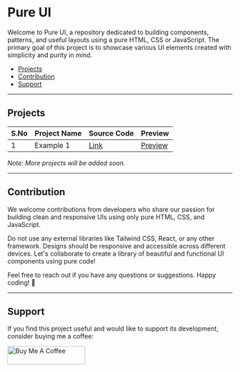 # Pure UI

Welcome to Pure UI, a repository dedicated to building components, patterns, and useful layouts using a pure HTML, CSS or JavaScript. The primary goal of this project is to showcase various UI elements created with simplicity and purity in mind.

- [Projects](#projects)
- [Contribution](#contribution)
- [Support](#support)

<hr>

## Projects

| S.No | Project Name | Source Code | Preview |
|------|--------------|-------------|---------|
| 1    | Example 1    | [Link](#)   | [Preview](#) |


*Note: More projects will be added soon.*

<hr>

## Contribution
We welcome contributions from developers who share our passion for building clean and responsive UIs using only pure HTML, CSS, and JavaScript.


Do not use any external libraries like Tailwind CSS, React, or any other framework.
Designs should be responsive and accessible across different devices.
Let's collaborate to create a library of beautiful and functional UI components using pure code!

Feel free to reach out if you have any questions or suggestions. Happy coding! 🐧

<hr>

## Support
If you find this project useful and would like to support its development, consider buying me a coffee:

<a href="https://www.buymeacoffee.com/azlibdar" target="_blank"><img src="https://cdn.buymeacoffee.com/buttons/default-orange.png" alt="Buy Me A Coffee" height="41" width="174"></a>


